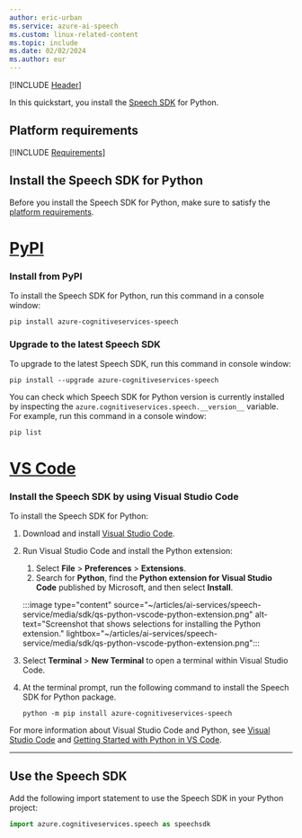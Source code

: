 ```yaml
---
author: eric-urban
ms.service: azure-ai-speech
ms.custom: linux-related-content
ms.topic: include
ms.date: 02/02/2024
ms.author: eur
---
```


[!INCLUDE [Header](../../common/python.md)]

In this quickstart, you install the [Speech SDK](~/articles/ai-services/speech-service/speech-sdk.md) for Python.

## Platform requirements

[!INCLUDE [Requirements](python-requirements.md)]

## Install the Speech SDK for Python

Before you install the Speech SDK for Python, make sure to satisfy the [platform requirements](#platform-requirements).

# [PyPI](#tab/pypi)

### Install from PyPI

To install the Speech SDK for Python, run this command in a console window:

```console
pip install azure-cognitiveservices-speech
```

### Upgrade to the latest Speech SDK

To upgrade to the latest Speech SDK, run this command in console window:

```console
pip install --upgrade azure-cognitiveservices-speech
```

You can check which Speech SDK for Python version is currently installed by inspecting the `azure.cognitiveservices.speech.__version__` variable. For example, run this command in a console window:

```console
pip list
```

# [VS Code](#tab/vscode)

### Install the Speech SDK by using Visual Studio Code

To install the Speech SDK for Python:

1. Download and install [Visual Studio Code](https://code.visualstudio.com/Download).
1. Run Visual Studio Code and install the Python extension:

   1. Select **File** > **Preferences** > **Extensions**.
   1. Search for **Python**, find the **Python extension for Visual Studio Code** published by Microsoft, and then select **Install**.

   :::image type="content" source="~/articles/ai-services/speech-service/media/sdk/qs-python-vscode-python-extension.png" alt-text="Screenshot that shows selections for installing the Python extension." lightbox="~/articles/ai-services/speech-service/media/sdk/qs-python-vscode-python-extension.png":::

1. Select **Terminal** > **New Terminal** to open a terminal within Visual Studio Code.
1. At the terminal prompt, run the following command to install the Speech SDK for Python package.

    ```console
    python -m pip install azure-cognitiveservices-speech
    ```

For more information about Visual Studio Code and Python, see [Visual Studio Code](https://code.visualstudio.com/docs) and [Getting Started with Python in VS Code](https://code.visualstudio.com/docs/python/python-tutorial).

---

## Use the Speech SDK

Add the following import statement to use the Speech SDK in your Python project:

```python
import azure.cognitiveservices.speech as speechsdk
```
